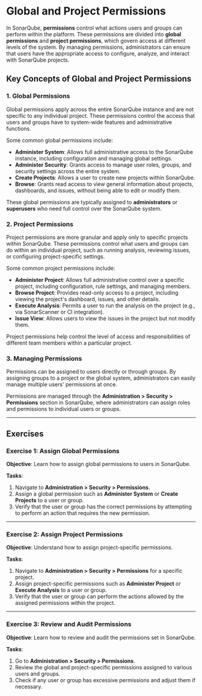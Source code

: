 # Global and Project Permissions

In SonarQube, **permissions** control what actions users and groups can 
perform within the platform. These permissions are divided into **global 
permissions** and **project permissions**, which govern access at different 
levels of the system. By managing permissions, administrators can ensure 
that users have the appropriate access to configure, analyze, and interact 
with SonarQube projects.     

## Key Concepts of Global and Project Permissions

### 1. Global Permissions

Global permissions apply across the entire SonarQube instance and are not 
specific to any individual project. These permissions control the access 
that users and groups have to system-wide features and administrative 
functions.   

Some common global permissions include:
- **Administer System**: Allows full administrative access to the SonarQube 
  instance, including configuration and managing global settings. 
- **Administer Security**: Grants access to manage user roles, groups, and 
  security settings across the entire system. 
- **Create Projects**: Allows a user to create new projects within SonarQube.
- **Browse**: Grants read access to view general information about projects,
  dashboards, and issues, without being able to edit or modify them. 
  
These global permissions are typically assigned to **administrators** or 
**superusers** who need full control over the SonarQube system. 

### 2. Project Permissions

Project permissions are more granular and apply only to specific projects 
within SonarQube. These permissions control what users and groups can do 
within an individual project, such as running analysis, reviewing issues, 
or configuring project-specific settings.   

Some common project permissions include:
- **Administer Project**: Allows full administrative control over a 
  specific project, including configuration, rule settings, and managing 
  members. 
- **Browse Project**: Provides read-only access to a project, including 
  viewing the project's dashboard, issues, and other details. 
- **Execute Analysis**: Permits a user to run the analysis on the project 
  (e.g., via SonarScanner or CI integration). 
- **Issue View**: Allows users to view the issues in the project but not 
  modify them. 
  
Project permissions help control the level of access and responsibilities 
of different team members within a particular project.  

### 3. Managing Permissions

Permissions can be assigned to users directly or through groups. By 
assigning groups to a project or the global system, administrators can 
easily manage multiple users' permissions at once.  

Permissions are managed through the **Administration > Security > 
Permissions** section in SonarQube, where administrators can assign roles 
and permissions to individual users or groups.  

---

## Exercises

### Exercise 1: Assign Global Permissions

**Objective**: 
Learn how to assign global permissions to users in SonarQube.

**Tasks**:
1. Navigate to **Administration > Security > Permissions**.
2. Assign a global permission such as **Administer System** or 
   **Create Projects** to a user or group.
3. Verify that the user or group has the correct permissions by attempting 
   to perform an action that requires the new permission. 

---

### Exercise 2: Assign Project Permissions

**Objective**: 
Understand how to assign project-specific permissions.

**Tasks**:
1. Navigate to **Administration > Security > Permissions** for a specific 
   project. 
2. Assign project-specific permissions such as **Administer Project** or 
   **Execute Analysis** to a user or group. 
3. Verify that the user or group can perform the actions allowed by the 
   assigned permissions within the project. 

---

### Exercise 3: Review and Audit Permissions

**Objective**: 
Learn how to review and audit the permissions set in SonarQube.

**Tasks**:
1. Go to **Administration > Security > Permissions**.
2. Review the global and project-specific permissions assigned to various 
   users and groups. 
3. Check if any user or group has excessive permissions and adjust them if 
   necessary. 
